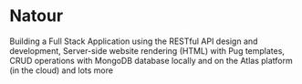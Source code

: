# Natour
Building a Full Stack Application using the RESTful API design and development, Server-side website rendering (HTML) with Pug templates, CRUD operations with MongoDB database locally and on the Atlas platform (in the cloud) and lots more
